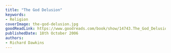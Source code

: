 ```yaml
---
title: "The God Delusion"
keywords:
- Religion
coverImage: the-god-delusion.jpg
goodReadLink: https://www.goodreads.com/book/show/14743.The_God_Delusionrank=1
publishedDate: 18th October 2006
authors:
- Richard Dawkins
---
```

